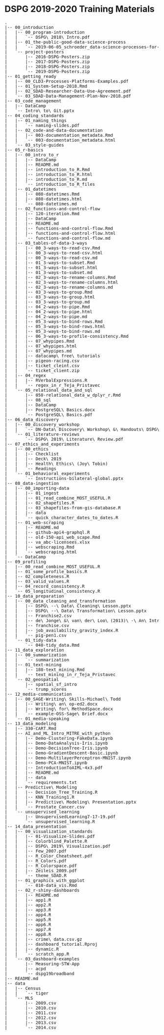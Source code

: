 # DSPG 2019-2020 Training Materials
<pre>
.
|-- 00_introduction
|   |-- 00_program-introduction
|   |   `-- DSPG\ 2018\ Intro.pdf
|   |-- 01_the-public-good-data-science-process
|   |   `-- 2019-06-05_schroeder_data-science-processes-for-evidence-based-policy.pptx
|   `-- project-posters
|       |-- 2016-DSPG-Posters.zip
|       |-- 2017-DSPG-Posters.zip
|       |-- 2018-DSPG-Posters.zip
|       `-- 2019-DSPG-Posters.zip
|-- 01_getting_ready
|   |-- 00_CLD3-Processes-Platforms-Examples.pdf
|   |-- 01_System-Setup-2018.Rmd
|   |-- 02_SDAD-Researcher-Data-Use-Agreement.pdf
|   `-- 03_SDAD-Data-Management-Plan-Nov-2018.pdf
|-- 03_code_management
|   |-- DataCamp
|   `-- Intro\ to\ Git.pptx
|-- 04_coding_standards
|   |-- 01_naming_things
|   |   `-- naming-slides.pdf
|   |-- 02_code-and-data-documentation
|   |   |-- 003-documentation_metadata.Rmd
|   |   `-- 003-documentation_metadata.html
|   `-- 03_style-guides
|-- 05_r-basics
|   |-- 00_intro_to_r
|   |   |-- DataCamp
|   |   |-- README.md
|   |   |-- introduction_to_R.Rmd
|   |   |-- introduction_to_R.html
|   |   |-- introduction_to_R.md
|   |   `-- introduction_to_R_files
|   |-- 01_datetimes
|   |   |-- 080-datetimes.Rmd
|   |   |-- 080-datetimes.html
|   |   `-- 080-datetimes.md
|   |-- 02_functions-and-control-flow
|   |   |-- 120-iteration.Rmd
|   |   |-- DataCamp
|   |   |-- README.md
|   |   |-- functions-and-control-flow.Rmd
|   |   |-- functions-and-control-flow.html
|   |   `-- functions-and-control-flow.md
|   |-- 03_tables-of-data-3-ways
|   |   |-- 00_3-ways-to-read-csv.Rmd
|   |   |-- 00_3-ways-to-read-csv.html
|   |   |-- 00_3-ways-to-read-csv.md
|   |   |-- 01_3-ways-to-subset.Rmd
|   |   |-- 01_3-ways-to-subset.html
|   |   |-- 01_3-ways-to-subset.md
|   |   |-- 02_3-ways-to-rename-columns.Rmd
|   |   |-- 02_3-ways-to-rename-columns.html
|   |   |-- 02_3-ways-to-rename-columns.md
|   |   |-- 03_3-ways-to-group.Rmd
|   |   |-- 03_3-ways-to-group.html
|   |   |-- 03_3-ways-to-group.md
|   |   |-- 04_2-ways-to-pipe.Rmd
|   |   |-- 04_2-ways-to-pipe.html
|   |   |-- 04_2-ways-to-pipe.md
|   |   |-- 05_3-ways-to-bind-rows.Rmd
|   |   |-- 05_3-ways-to-bind-rows.html
|   |   |-- 05_3-ways-to-bind-rows.md
|   |   |-- 06_3-ways-to-profile-consistency.Rmd
|   |   |-- 07_whypipes.Rmd
|   |   |-- 07_whypipes.html
|   |   |-- 07_whypipes.md
|   |   |-- datacamp\ free\ tutorials
|   |   |-- pigeon-racing.csv
|   |   |-- ticket_cleint.csv
|   |   `-- ticket_client.zip
|   |-- 04_regex
|   |   |-- RVerbalExpressions.R
|   |   `-- regex_in_r_Teja_Pristavec
|   `-- 05_relational_data_and_sql
|       |-- 050-relational_data_w_dplyr_r.Rmd
|       |-- 08_sql
|       |-- DataCamp
|       |-- PostgreSQL\ Basics.docx
|       `-- PostgreSQL\ Basics.pdf
|-- 06_data_discovery
|   |-- 00_discovery_workshop
|   |   `-- DN-Data\ Discovery\ Workshop\ &\ Handouts\ DSPG\ [Autosaved].pptx
|   `-- 01_literature-reviews
|       `-- DSPG\ 2019\ Literature\ Review.pdf
|-- 07_ethics_and_experiments
|   |-- 00_ethics
|   |   |-- Checklist
|   |   |-- Deck\ 2019
|   |   |-- Health\ Ethics\ (Joy\ Tobin)
|   |   `-- Readings
|   `-- 01_behavioral_experiments
|       `-- Instructions-bilateral-global.pptx
|-- 08_data-ingestion
|   |-- 00_importing-data
|   |   |-- 01_ingest
|   |   |-- 01_read_combine_MOST_USEFUL.R
|   |   |-- 02_shapefiles.R
|   |   |-- 03_shapefiles-from-gis-database.R
|   |   |-- data
|   |   `-- quick_character_dates_to_dates.R
|   |-- 01_web-scraping
|   |   |-- README.md
|   |   |-- github-api4-graphql.R
|   |   |-- old-150-api_web_scape.Rmd
|   |   |-- va_abc-licensees.xlsx
|   |   |-- webscraping.Rmd
|   |   `-- webscraping.html
|   `-- DataCamp
|-- 09_profiling
|   |-- 00_read_combine_MOST_USEFUL.R
|   |-- 01_some_profile_basics.R
|   |-- 02_completeness.R
|   |-- 03_valid_values.R
|   |-- 04_record_consistency.R
|   `-- 05_longitudinal_consistency.R
|-- 10_data_preparation
|   |-- 00_data_cleaning_and_transformation
|   |   |-- DSPG\ --\ Data\ Cleaning\ Lesson.pptx
|   |   |-- DSPG\ --\ Data\ Transformation\ Lesson.pptx
|   |   |-- Franchise2.csv
|   |   |-- de\ Jonge\ &\ van\ der\ Loo\ (2013)\ -\ An\ Introduction\ to\ Data\ Cleaning\ with\ R.pdf
|   |   |-- franchise.csv
|   |   |-- job_availability_gravity_index.R
|   |   `-- pig-pen1.csv
|   `-- 01_tidy-data
|       `-- 040-tidy_data.Rmd
|-- 11_data_exploration
|   |-- 00_summarization
|   |   `-- summarization
|   |-- 01_text-mining
|   |   |-- 180-text_mining.Rmd
|   |   `-- text_mining_in_r_Teja_Pristavec
|   `-- 02_geospatial
|       |-- spatial_sf_intro
|       `-- trump_scores
|-- 12_media-communication
|   |-- 00_SAGE-Writing\ Skills-Michael\ Todd
|   |   |-- Writing\ an\ op-ed2.docx
|   |   |-- Writing\ for\ MethodSpace.docx
|   |   `-- example-OSS-Sage\ Brief.docx
|   `-- 01_media-speaking
|-- 13_data_modeling
|   |-- 330-CART.Rmd
|   |-- AI_and_ML_Intro_MITRE_with_python
|   |   |-- Demo-Clustering-FakeData.ipynb
|   |   |-- Demo-DataAnalysis-Iris.ipynb
|   |   |-- Demo-DecisionTree-Iris.ipynb
|   |   |-- Demo-GradientDescent-Basic.ipynb
|   |   |-- Demo-MultilayerPerceptron-MNIST.ipynb
|   |   |-- Demo-PCA-MNIST.ipynb
|   |   |-- IntroductionToAIML-4x3.pdf
|   |   |-- README.md
|   |   |-- data
|   |   `-- requirements.txt
|   |-- Predictive\ Modeling
|   |   |-- Decision_Tree_Training.R
|   |   |-- KNN_Training1.R
|   |   |-- Predictive\ Modeling\ Presentation.pptx
|   |   `-- Prostate_Cancer.csv
|   `-- unsupervised_learning
|       |-- UnsupervisedLearning7-17-19.pdf
|       `-- unsupervised_learning.R
|-- 14_data_presentation
|   |-- 00_visualization_standards
|   |   |-- 01-Visualize-Slides.pdf
|   |   |-- Colorblind_Palette.R
|   |   |-- DSPG\ 2019\ Visualization.pdf
|   |   |-- Few_2007.pdf
|   |   |-- R_Color_Cheatsheet.pdf
|   |   |-- R_Colors.pdf
|   |   |-- R_Colorspace.pdf
|   |   |-- Zeileis_2009.pdf
|   |   `-- theme_SDAD.R
|   |-- 01_graphics_with_ggplot
|   |   `-- 010-data_vis.Rmd
|   |-- 02_r-shiny-dashboards
|   |   |-- README.md
|   |   |-- app1.R
|   |   |-- app2.R
|   |   |-- app3.R
|   |   |-- app4.R
|   |   |-- app5.R
|   |   |-- app6.R
|   |   |-- app7.R
|   |   |-- app8.R
|   |   |-- crime\ data.csv.gz
|   |   |-- dashboard_tutorial.Rproj
|   |   |-- dynamic.R
|   |   `-- scratch_app.R
|   `-- 03_dashboard-examples
|       |-- Measuring-STW-App
|       |-- acpd
|       `-- dspg19broadband
|-- README.md
|-- data
|   |-- Census
|   |   `-- tiger
|   `-- MLS
|       |-- 2009.csv
|       |-- 2010.csv
|       |-- 2011.csv
|       |-- 2012.csv
|       |-- 2013.csv
|       `-- 2014.csv
</pre>
